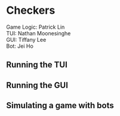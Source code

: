 # Checkers  
Game Logic: Patrick Lin  
TUI:  Nathan Moonesinghe  
GUI: Tiffany Lee  
Bot: Jei Ho

## Running the TUI  


## Running the GUI  

## Simulating a game with bots  

